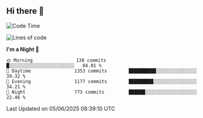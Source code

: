 ## Hi there 👋

<!--
**Wangmerlyn/Wangmerlyn** is a ✨ _special_ ✨ repository because its `README.md` (this file) appears on your GitHub profile.

Here are some ideas to get you started:

- 🔭 I’m currently working on ...
- 🌱 I’m currently learning ...
- 👯 I’m looking to collaborate on ...
- 🤔 I’m looking for help with ...
- 💬 Ask me about ...
- 📫 How to reach me: ...
- 😄 Pronouns: ...
- ⚡ Fun fact: ...
-->
<!--START_SECTION:waka-->
![Code Time](http://img.shields.io/badge/Code%20Time-330%20hrs%2031%20mins-blue)

![Lines of code](https://img.shields.io/badge/From%20Hello%20World%20I%27ve%20Written-15.8%20million%20lines%20of%20code-blue)

**I'm a Night 🦉** 

```text
🌞 Morning                138 commits         █░░░░░░░░░░░░░░░░░░░░░░░░   04.01 % 
🌆 Daytime                1353 commits        ██████████░░░░░░░░░░░░░░░   39.32 % 
🌃 Evening                1177 commits        █████████░░░░░░░░░░░░░░░░   34.21 % 
🌙 Night                  773 commits         ██████░░░░░░░░░░░░░░░░░░░   22.46 % 
```



 Last Updated on 05/06/2025 08:39:10 UTC
<!--END_SECTION:waka-->
